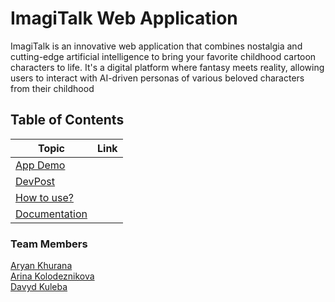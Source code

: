 # ImagiTalk Web Application

ImagiTalk is an innovative web application that combines nostalgia and cutting-edge artificial intelligence to bring your favorite childhood cartoon characters to life. It's a digital platform where fantasy meets reality, allowing users to interact with AI-driven personas of various beloved characters from their childhood

## Table of Contents

| Topic             | Link |
| ----------------- | ---- |
| [App Demo]()      |      |
| [DevPost]()       |      |
| [How to use?]()   |      |
| [Documentation]() |      |

### Team Members

[Aryan Khurana](https://github.com/AryanK1511) <br />
[Arina Kolodeznikova](https://github.com/arilloid) <br />
[Davyd Kuleba](https://github.com/glauuucoma) <br />
